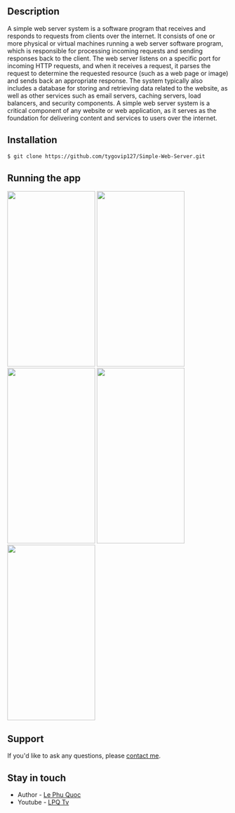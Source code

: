 ## Description
A simple web server system is a software program that receives and responds to requests from clients over the internet. It consists of one or more physical or virtual machines running a web server software program, which is responsible for processing incoming requests and sending responses back to the client. The web server listens on a specific port for incoming HTTP requests, and when it receives a request, it parses the request to determine the requested resource (such as a web page or image) and sends back an appropriate response. The system typically also includes a database for storing and retrieving data related to the website, as well as other services such as email servers, caching servers, load balancers, and security components. A simple web server system is a critical component of any website or web application, as it serves as the foundation for delivering content and services to users over the internet.
## Installation
```bash
$ git clone https://github.com/tygovip127/Simple-Web-Server.git
```

## Running the app
<img src="https://github.com/tygovip127/Simple-Web-Server/assets/75115993/6f3cb92a-71f8-47dc-b3a3-7dceae6e1128" width="200" height="400" />
<img src="https://github.com/tygovip127/Simple-Web-Server/assets/75115993/3edf1867-dffc-4098-a229-65fa3083d93d" width="200" height="400" />
<img src="https://github.com/tygovip127/Simple-Web-Server/assets/75115993/182b3741-d326-4e91-a20c-11923d7556c" width="200" height="400" />
<img src="https://github.com/tygovip127/Simple-Web-Server/assets/75115993/e67adc29-e784-4af9-b170-617465ea770" width="200" height="400" />
<img src="https://github.com/tygovip127/Simple-Web-Server/assets/75115993/107132df-64e8-4335-9e2b-dd4daf1dfe6d" width="200" height="400" />

## Support
If you'd like to ask any questions, please [contact me](https://www.facebook.com/arsenal.lp.a2).

## Stay in touch

- Author - [Le Phu Quoc](https://www.facebook.com/arsenal.lp.a2)
- Youtube - [LPQ Tv](https://www.youtube.com/@lpqtv8201/)
